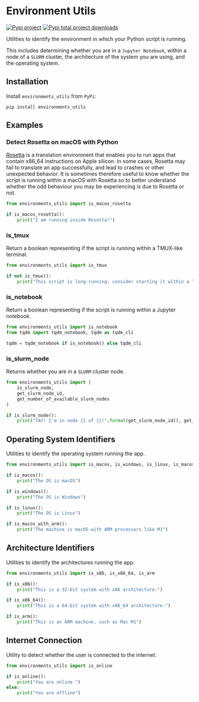 # Environment Utils
[![Pypi project](https://badge.fury.io/py/environments-utils.svg)](https://badge.fury.io/py/environments-utils)
[![Pypi total project downloads](https://pepy.tech/badge/environments-utils)](https://pepy.tech/badge/environments-utils)

Utilities to identify the environment in which your Python script is running.

This includes determining whether you are in a `Jupyter Notebook`, within a node of a `SLURM` cluster, the architecture of the system you are using, and the operating system.

## Installation
Install `environments_utils` from `PyPi`:

```shell
pip install environments_utils
```

## Examples

### Detect Rosetta on macOS with Python
[Rosetta](https://developer.apple.com/documentation/apple_silicon/about_the_rosetta_translation_environment) is a translation environment that enables you to run apps that contain x86_64 instructions on Apple silicon. In some cases, Rosetta may fail to translate an app successfully, and lead to crashes or other unexpected behavior. It is sometimes therefore useful to know whether the script is running within a macOS with Rosetta so to better understand whether the odd behaviour you may be experiencing is due to Rosetta or not.

```python
from environments_utils import is_macos_rosetta

if is_macos_rosetta():
    print("I am running inside Rosetta!")
```

### is_tmux

Return a boolean representing if the script is running within a TMUX-like terminal.

```python
from environments_utils import is_tmux

if not is_tmux():
    print("This script is long-running; consider starting it within a TMUX-like terminal.")
```

### is_notebook

Return a boolean representing if the script is running within a Jupyter notebook.

```python
from environments_utils import is_notebook
from tqdm import tqdm_notebook, tqdm as tqdm_cli

tqdm = tqdm_notebook if is_notebook() else tqdm_cli
```

### is_slurm_node

Returns whether you are in a `SLURM` cluster node.

```python
from environments_utils import (
    is_slurm_node,
    get_slurm_node_id,
    get_number_of_available_slurm_nodes
)

if is_slurm_node():
    print("YAY! I'm in node {} of {}!".format(get_slurm_node_id(), get_number_of_available_slurm_nodes()))
```

## Operating System Identifiers

Utilities to identify the operating system running the app.

```python
from environments_utils import is_macos, is_windows, is_linux, is_macos_with_arm

if is_macos():
    print("The OS is macOS")

if is_windows():
    print("The OS is Windows")

if is_linux():
    print("The OS is Linux")

if is_macos_with_arm():
    print("The machine is macOS with ARM processors like M1")
```

## Architecture Identifiers

Utilities to identify the architectures running the app.

```python
from environments_utils import is_x86, is_x86_64, is_arm

if is_x86():
    print("This is a 32-bit system with x86 architecture.")

if is_x86_64():
    print("This is a 64-bit system with x86_64 architecture.")

if is_arm():
    print("This is an ARM machine, such as Mac M1")
```

## Internet Connection

Utility to detect whether the user is connected to the internet.

```python
from environments_utils import is_online

if is_online():
    print("You are online.")
else:
    print("You are offline")
```

